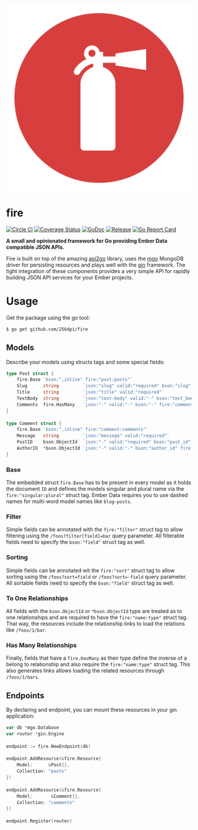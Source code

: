 <img src="https://raw.githubusercontent.com/256dpi/fire/master/doc/logo.png" alt="Logo" style="width: 256;"/>

# fire

[![Circle CI](https://img.shields.io/circleci/project/256dpi/fire.svg)](https://circleci.com/gh/256dpi/fire)
[![Coverage Status](https://coveralls.io/repos/256dpi/fire/badge.svg?branch=master&service=github)](https://coveralls.io/github/256dpi/fire?branch=master)
[![GoDoc](https://godoc.org/github.com/256dpi/fire?status.svg)](http://godoc.org/github.com/256dpi/fire)
[![Release](https://img.shields.io/github/release/256dpi/fire.svg)](https://github.com/256dpi/fire/releases)
[![Go Report Card](http://goreportcard.com/badge/256dpi/fire)](http://goreportcard.com/report/256dpi/fire)

**A small and opinionated framework for Go providing Ember Data compatible JSON APIs.**

Fire is built on top of the amazing [api2go](https://github.com/manyminds/api2go) library, uses the [mgo](https://github.com/go-mgo/mgo) MongoDB driver for persisting resources and plays well with the [gin](https://github.com/gin-gonic/gin) framework. The tight integration of these components provides a very simple API for rapidly building JSON API services for your Ember projects.

# Usage

Get the package using the go tool:

```bash
$ go get github.com/256dpi/fire
```

## Models

Describe your models using structs tags and some special fields:

```go
type Post struct {
	fire.Base `bson:",inline" fire:"post:posts"`
	Slug      string         `json:"slug" valid:"required" bson:"slug" fire:"filter,sort"`
	Title     string         `json:"title" valid:"required"`
	TextBody  string         `json:"text-body" valid:"-" bson:"text_body"`
	Comments  fire.HasMany   `json:"-" valid:"-" bson:"-" fire:"comments:comments"`
}

type Comment struct {
	fire.Base `bson:",inline" fire:"comment:comments"`
	Message   string         `json:"message" valid:"required"`
	PostID    bson.ObjectId  `json:"-" valid:"required" bson:"post_id" fire:"post:posts"`
	AuthorID  *bson.ObjectId `json:"-" valid:"-" bson:"author_id" fire:"user:users"`
}
```

### Base

The embedded struct `fire.Base` has to be present in every model as it holds the document `ID` and defines the models singular and plural name via the `fire:"singular:plural"` struct tag. Ember Data requires you to use dashed names for multi-word model names like `blog-posts`.

### Filter

Simple fields can be annotated with the `fire:"filter"` struct tag to allow filtering using the `/foos?filter[field]=bar` query parameter. All filterable fields need to specify the `bson:"field"` struct tag as well.

### Sorting

Simple fields can be annotated wit the `fire:"sort"` struct tag to allow sorting using the `/foos?sort=field` or `/foos?sort=-field` query parameter. All sortable fields need to specify the `bson:"field"` struct tag as well.

### To One Relationships

All fields with the `bson.ObjectId` or `*bson.ObjectId` type are treated as to one relationships and are required to have the `fire:"name:type"` struct tag. That way, the resources include the relationship links to load the relations like `/foos/1/bar`.

### Has Many Relationships

Finally, fields that have a `fire.HasMany` as their type define the inverse of a belong to relationship and also require the `fire:"name:type"` struct tag. This also generates links allows loading the related resources through `/foos/1/bars`.

## Endpoints

By declaring and endpoint, you can mount these resources in your gin application:

```go
var db *mgo.Database
var router *gin.Engine

endpoint := fire.NewEndpoint(db)

endpoint.AddResource(&fire.Resource{
    Model:      &Post{},
    Collection: "posts"
})

endpoint.AddResource(&fire.Resource{
    Model:       &Comment{},
    Collection: "comments"
})

endpoint.Register(router)
```

